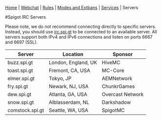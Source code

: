[Home](index.php) | [Webchat](iris/) | [Rules](rules.php) | [Modes and Extbans](modes.php) | [Services](services.php) | Servers

#Spigot IRC Servers

Please note, we do not recommend connecting directly to specific servers.  Instead, you should use [irc.spi.gt](irc://irc.spi.gt) to be connected to an available server.  All servers support both IPv4 and IPv6 connections and listen on ports 6667 and 6697 (SSL).

| Server          | Location            | Sponsor          |
| --------------- | ------------------- | ---------------- |
| buzz.spi.gt     | London, England, UK | HiveMC           |
| toast.spi.gt    | Fremont, CA, USA    | MC-Core          |
| elmer.spi.gt    | Tokyo, JP           | AEMNetwork       |
| fry.spi.gt      | Newark, NJ, USA     | ChunkrGames      |
| dew.spi.gt      | Atlanta, GA, USA    | Overcast Network |
| snow.spi.gt     | Alblasserdam, NL    | Darkshadow       |
| comstock.spi.gt | Seattle, WA, USA    | SpigotMC         |